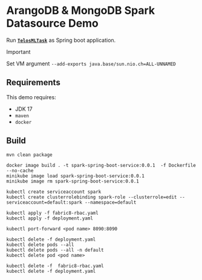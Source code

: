 # ArangoDB & MongoDB Spark Datasource Demo

Run [**`TelosMLTask`**](src/main/java/com/telos/spark/TelosMLTask.java) as Spring boot application.

> [!IMPORTANT]
> Set VM argument `--add-exports java.base/sun.nio.ch=ALL-UNNAMED`

## Requirements

This demo requires:

- JDK 17
- `maven`
- `docker`

## Build

```shell
mvn clean package

docker image build . -t spark-spring-boot-service:0.0.1  -f Dockerfile --no-cache
minikube image load spark-spring-boot-service:0.0.1
minikube image rm spark-spring-boot-service:0.0.1 

kubectl create serviceaccount spark
kubectl create clusterrolebinding spark-role --clusterrole=edit --serviceaccount=default:spark --namespace=default

kubectl apply -f fabric8-rbac.yaml
kubectl apply -f deployment.yaml

kubectl port-forward <pod name> 8090:8090

kubectl delete -f deployment.yaml
kubectl delete pods --all
kubectl delete pods --all -n default
kubectl delete pod <pod name>

kubectl delete -f  fabric8-rbac.yaml
kubectl delete -f deployment.yaml
```